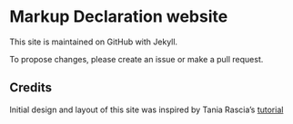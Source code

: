 # Markup Declaration website

This site is maintained on GitHub with Jekyll.

To propose changes, please create an issue or make a pull request.

## Credits

Initial design and layout of this site was inspired by
Tania Rascia’s
[tutorial](https://taniarascia.com/make-a-static-website-with-jekyll)
